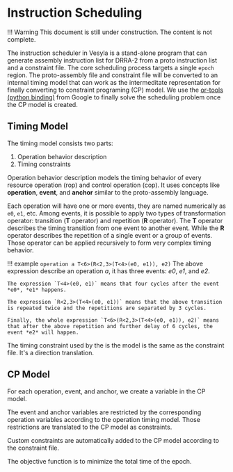 # Instruction Scheduling

<!-- prettier-ignore -->
!!! Warning
    This document is still under construction. The content is not complete.

The instruction scheduler in Vesyla is a stand-alone program that can generate assembly instruction list for DRRA-2 from a proto instruction list and a constraint file. The core scheduling process targets a single `epoch` region. The proto-assembly file and constraint file will be converted to an internal timing model that can work as the intermeditate representation for finally converting to constraint programing (CP) model. We use the [or-tools (python binding)](https://developers.google.com/optimization) from Google to finally solve the scheduling problem once the CP model is created.

## Timing Model

The timing model consists two parts:

1. Operation behavior description
2. Timing constraints

Operation behavior description models the timing behavior of every resource operation (rop) and control operation (cop). It uses concepts like **operation**, **event**, and **anchor** similar to the proto-assembly language.

Each operation will have one or more events, they are named numerically as `e0`, `e1`, etc. Among events, it is possible to apply two types of transformation operator: transition (**T** operator) and repetition (**R** operator). The **T** operator describes the timing transition from one event to another event. While the **R** operator describes the repetition of a single event or a group of events. Those operator can be applied recursively to form very complex timing behavior.

<!-- prettier-ignore -->
!!! example
    ```
    operation a T<6>(R<2,3>(T<4>(e0, e1)), e2)
    ```
    The above expression describe an operation *a*, it has three events: *e0*, *e1*, and *e2*.

    The expression `T<4>(e0, e1)` means that four cycles after the event *e0*, *e1* happens.

    The expression `R<2,3>(T<4>(e0, e1))` means that the above transition is repeated twice and the repetitions are separated by 3 cycles.

    Finally, the whole expression `T<6>(R<2,3>(T<4>(e0, e1)), e2)` means that after the above repetition and further delay of 6 cycles, the event *e2* will happen.

The timing constraint used by the is the model is the same as the constraint file. It's a direction translation.

## CP Model

For each operation, event, and anchor, we create a variable in the CP model.

The event and anchor variables are restricted by the corresponding operation variables according to the operation timing model. Those restrictions are translated to the CP model as constraints.

Custom constraints are automatically added to the CP model according to the constraint file.

The objective function is to minimize the total time of the epoch.
